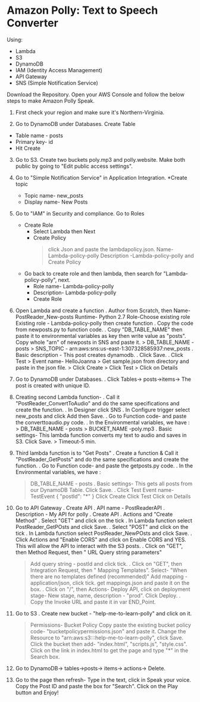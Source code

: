 
# Amazon Polly: Text to Speech Converter

Using:

* Lambda
* S3
* DynamoDB
* IAM (Identity Access Management)
* API Gateway
* SNS (Simple Notification Service)

Download the Repository. Open your AWS Console and follow the below steps to make Amazon Polly Speak.


1. First check your region and make sure it's Northern-Virginia.

2. Go to DynamoDB under Databases. Create Table
  * Table name - posts
  * Primary key- id
  * Hit Create

3. Go to S3. Create two buckets poly.mp3 and polly.website. Make both public by going to "Edit public access settings".

4. Go to "Simple Notification Service" in Application Integration. 
  *Create topic
    * Topic name- new_posts
    * Display name- New Posts

5. Go to "IAM" in Security and compliance. Go to Roles
    * Create Role
        * Select Lambda then Next
        * Create Policy
             > click Json and paste the lambdapolicy.json.
             > Name- Lambda-policy-polly
             >Description -Lambda-policy-polly and Create Policy
    * Go  back to create role and then lambda, then search for "Lambda-policy-polly", next.
      * Role name- Lambda-policy-polly
      * Description- Lambda-policy-polly
      * Create Role

6. Open Lambda and create a function
    . Author from Scratch, then 
         Name- PostReader_New-posts
         Runtime- Python 2.7
         Role-Choose existing role
         Existing role - Lambda-policy-polly then create function
    . Copy the code from newposts.py to function code. 
    . Copy "DB_TABLE_NAME" then paste it to environmental variables as key then write value as "posts". Copy whole "arn" of newposts in SNS and paste it.
        > DB_TABLE_NAME - posts
        > SNS_TOPIC - arn:aws:sns:us-east-1:307328585937:new_posts
    . Basic description - This post creates dynamodb.
    . Click Save.
    . Click Test
       > Event name- HelloJoanna
       > Get sample.json from directory and paste in the json file.
       > Click Create
       > Click Test
       > Click on Details

7. Go to DynamoDB under Databases.
    . Click Tables-> posts->items-> The post is created with unique ID.

8. Creating second Lambda function-
    . Call it "PostReader_ConvertToAudio" and do the same specifications and create the function.
    . In Designer click SNS 
    . In Configure trigger select new_posts and click Add then Save.
    . Go to Function code- and paste the converttoaudio.py code.
    . In the Environmental variables, we have :
       > DB_TABLE_NAME - posts
       > BUCKET_NAME -poly.mp3
    . Basic settings- This lambda function converts my text to audio and saves in S3. Click Save.
       > Timeout-5 min.


 9. Third lambda function is to "Get Posts"
    . Create a function & Call it "PostReader_GetPosts" and do the same specifications and create the function.
    . Go to Function code- and paste the getposts.py code.
    . In the Environmental variables, we have :
       > DB_TABLE_NAME - posts
    . Basic settings- This gets all posts from our DynamoDB Table. Click Save.
    . Click Test
       > Event name- TestEvent
       > {
  			"postId": "*"
		 }
       > Click Create
       > Click Test
       > Click on Details


10. Go to API Gateway
    . Create API
    . API name - PostReaderAPI
    . Description - My API for polly
    . Create API
    . Actions and "Create Method"
    . Select "GET" and click on the tick
    . In Lambda function select PostReader_GetPOsts and click Save.
    . Select "POST" and click on the tick
    . In Lambda function select PostReader_NewPOsts and click Save.
    . Click Actions and "Enable CORS" and click on Enable CORS and YES. This will allow the API to interact with the S3 posts.
    . Click on "GET", then Method Request, then " URL Query string parameters"
       > Add query string - postId and click tick.
    . Click on "GET", then Integration Request, then " Mapping Templates". 
       > Select- "When there are no templates defined (recommended)"
       > Add mapping - application/json, click tick.
       > get mappings.json and paste it on the box.
    . Click on "/", then Actions- Deploy API, click on deployment stage- New stage,  name, description - "prod". Click Deploy.
    . Copy the Invoke URL and paste it in var END_Point.



11. Go to S3
   . Create new bucket - "help-me-to-learn-polly" and click on it.
      > Permissions- Bucket Policy
      > Copy paste the existing bucket policy code- "bucketpolicypermissions.json" and paste it.
      > Change the Resource to "arn:aws:s3:::help-me-to-learn-polly", click Save.
      > Click the bucket then add- "index.html", "scripts.js", "style.css". Click on the link in index.html to get the page and type "*" in the Search box.


12. Go to DynamoDB-> tables->posts-> items-> actions-> Delete.

13. Go to the page then refresh- Type in the text, click in Speak your voice. Copy the Post ID and paste the box for "Search". Click on the Play button and Enjoy!
